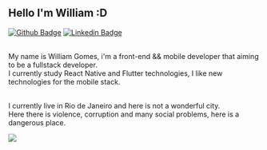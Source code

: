 ## Hello I'm William :D
[![Github Badge](https://img.shields.io/badge/-Github-000?style=flat-square&logo=Github&logoColor=white&link=https://github.com/williamjayjay)](https://github.com/williamjayjay)
  [![Linkedin Badge](https://img.shields.io/badge/-LinkedIn-blue?style=flat-square&logo=Linkedin&logoColor=white&link=https://www.linkedin.com/in/william-gomes-aab694149/)](https://www.linkedin.com/in/william-gomes-aab694149/)


<br/> My name is William Gomes, i'm a front-end && mobile developer that aiming to be a fullstack developer. 
<br/> I currently study React Native and Flutter technologies, I like new technologies for the mobile stack.

<br/>I currently live in Rio de Janeiro and here is not a wonderful city.
<br/>Here there is violence, corruption and many social problems, here is a dangerous place.

![](https://imagens.brasil.elpais.com/resizer/HzoJ89w331FejgOq4OWtAqKcEK0=/1500x0/cloudfront-eu-central-1.images.arcpublishing.com/prisa/4HAJKTKUUXIEUDJTSNQHRHAMZQ.jpg)
